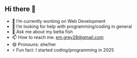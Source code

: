 ## Hi there 👋

- 🔭 I’m currently working on Web Development
- 🤔 I’m looking for help with programming/coding in general
- 💬 Ask me about my betta fish
- 📫 How to reach me: em.grey28@gmail.com
- 😄 Pronouns: she/her
- ⚡ Fun fact: I started coding/programming in 2025
